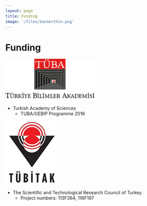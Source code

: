 ```yaml
---
layout: page
title: Funding
image: '/files/bannerthin.png'
---
```


# Funding

![Image](files/tuba.png)
* Turkish Academy of Sciences
  * TUBA/GEBIP Programme 2016

![Image](files/tubitak.jpg)
* The Scientific and Technological Research Council of Turkey.
  * Project numbers: 113F364, 116F197
